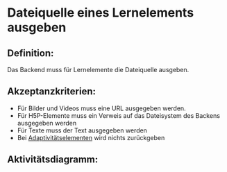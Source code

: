 # Dateiquelle eines Lernelements ausgeben

## Definition:

Das Backend muss für Lernelemente die Dateiquelle ausgeben.

## Akzeptanzkriterien:
- Für Bilder und Videos muss eine URL ausgegeben werden.
- Für H5P-Elemente muss ein Verweis auf das Dateisystem des Backens ausgegeben werden
- Für Texte muss der Text ausgegeben werden
- Bei [Adaptivitätselementen](Adaptivitätsaufgabe-GE.md) wird nichts zurückgeben

## Aktivitätsdiagramm:

